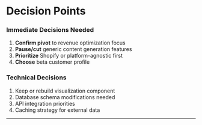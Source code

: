 # Decision Points

### Immediate Decisions Needed

1. **Confirm pivot** to revenue optimization focus
2. **Pause/cut** generic content generation features
3. **Prioritize** Shopify or platform-agnostic first
4. **Choose** beta customer profile

### Technical Decisions

1. Keep or rebuild visualization component
2. Database schema modifications needed
3. API integration priorities
4. Caching strategy for external data

---
